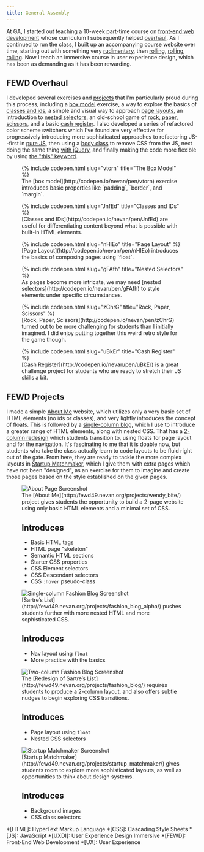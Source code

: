 ```yaml
---
title: General Assembly
---
```


At GA, I started out teaching a 10-week part-time course on [front-end web development](https://generalassemb.ly/education/front-end-web-development) whose curriculum I subsequently helped [overhaul](#fewd-overhaul). As I continued to run the class, I built up an accompanying course website over time, starting out with something very [rudimentary](http://nevanscott.com/fewd13/), then [rolling](http://nevanscott.com/fewd19/), [rolling](http://nevanscott.com/fewd29/), [rolling](http://fewd49.nevan.org). Now I teach an immersive course in user experience design, which has been as demanding as it has been rewarding.


FEWD Overhaul
-------------

I developed several exercises and [projects](#fewd-projects) that I'm particularly proud during this process, including a [box model](http://codepen.io/nevan/pen/vtorn) exercise, a way to explore the basics of [classes and ids](http://codepen.io/nevan/pen/JnfEd), a simple and visual way to approach [page layouts](http://codepen.io/nevan/pen/nHIEo), an introduction to [nested selectors](http://codepen.io/nevan/pen/gFAfh), an old-school game of [rock, paper, scissors](http://codepen.io/nevan/pen/zChrG), and a basic [cash register](http://codepen.io/nevan/pen/uBkEr). I also developed a series of refactored color scheme switchers which I've found are very effective for progressively introducing more sophisticated approaches to refactoring JS--first in [pure JS](http://codepen.io/nevan/pen/kBItz), then using a [body class](http://codepen.io/nevan/pen/pnLje) to remove CSS from the JS, next doing the same thing [with jQuery](http://codepen.io/nevan/pen/dmklG), and finally making the code more flexible by using [the "this" keyword](http://codepen.io/nevan/pen/sHpbj).

<figure class="screenshot">
  <div class="browser">
    {% include codepen.html slug="vtorn" title="The Box Model" %}
  </div>
  <figcaption markdown="1">
  The [box model](http://codepen.io/nevan/pen/vtorn) exercise introduces basic properties like `padding`, `border`, and `margin`.
  </figcaption>
</figure>

<figure class="screenshot">
  <div class="browser">
    {% include codepen.html slug="JnfEd" title="Classes and IDs" %}
  </div>
  <figcaption markdown="1">
  [Classes and IDs](http://codepen.io/nevan/pen/JnfEd) are useful for differentiating content beyond what is possible with built-in HTML elements.
  </figcaption>
</figure>

<figure class="screenshot">
  <div class="browser">
    {% include codepen.html slug="nHIEo" title="Page Layout" %}
  </div>
  <figcaption markdown="1">
  [Page Layout](http://codepen.io/nevan/pen/nHIEo) introduces the basics of composing pages using `float`.
  </figcaption>
</figure>

<figure class="screenshot">
  <div class="browser">
    {% include codepen.html slug="gFAfh" title="Nested Selectors" %}
  </div>
  <figcaption markdown="1">
  As pages become more intricate, we may need [nested selectors](http://codepen.io/nevan/pen/gFAfh) to style elements under specific circumstances.
  </figcaption>
</figure>

<figure class="screenshot">
  <div class="browser">
    {% include codepen.html slug="zChrG" title="Rock, Paper, Scissors" %}
  </div>
  <figcaption markdown="1">
  [Rock, Paper, Scissors](http://codepen.io/nevan/pen/zChrG) turned out to be more challenging for students than I initially imagined. I did enjoy putting together this weird retro style for the game though.
  </figcaption>
</figure>

<figure class="screenshot">
  <div class="browser">
    {% include codepen.html slug="uBkEr" title="Cash Register" %}
  </div>
  <figcaption markdown="1">
  [Cash Register](http://codepen.io/nevan/pen/uBkEr) is a great challenge project for students who are ready to stretch their JS skills a bit.
  </figcaption>
</figure>



FEWD Projects
-------------

I made a simple [About Me](http://fewd49.nevan.org/projects/wendy_bite/) website, which utilizes only a very basic set of HTML elements (no ids or classes), and very lightly introduces the concept of floats. This is followed by a [single-column blog](http://fewd49.nevan.org/projects/fashion_blog_alpha/), which I use to introduce a greater range of HTML elements, along with nested CSS. That has a [2-column redesign](http://fewd49.nevan.org/projects/fashion_blog/) which students transition to, using floats for page layout and for the navigation. It's fascinating to me that it is doable now, but students who take the class actually learn to code layouts to be fluid right out of the gate. From here, they are ready to tackle the more complex layouts in [Startup Matchmaker](http://fewd49.nevan.org/projects/startup_matchmaker/), which I give them with extra pages which have not been "designed", as an exercise for them to imagine and create those pages based on the style established on the given pages.

<figure class="screenshot">
  <div class="browser">
    <img src="/img/about.png"
      srcset="/img/about.png 1024w, /img/about_m.png 640w"
      alt="About Page Screenshot">
  </div>
  <figcaption markdown="1">
  The [About Me](http://fewd49.nevan.org/projects/wendy_bite/) project gives students the opportunity to build a 2-page website using only basic HTML elements and a minimal set of CSS.

  <h2>Introduces</h2>

  * Basic HTML tags
  * HTML page "skeleton"
  * Semantic HTML sections
  * Starter CSS properties
  * CSS Element selectors
  * CSS Descendant selectors
  * CSS `:hover` pseudo-class
  </figcaption>
</figure>

<figure class="screenshot">
  <div class="browser">
    <img src="/img/fashion1.png"
      srcset="/img/fashion1.png 1024w, /img/fashion1_m.png 640w"
      alt="Single-column Fashion Blog Screenshot">
  </div>
  <figcaption markdown="1">
  [Sartre’s List](http://fewd49.nevan.org/projects/fashion_blog_alpha/) pushes students further with more nested HTML and more sophisticated CSS.

  <h2>Introduces</h2>

  * Nav layout using `float`
  * More practice with the basics
  </figcaption>
</figure>

<figure class="screenshot">
  <div class="browser">
    <img src="/img/fashion2.png"
      srcset="/img/fashion2.png 1024w, /img/fashion2_m.png 640w"
      alt="Two-column Fashion Blog Screenshot">
  </div>
  <figcaption markdown="1">
  The [Redesign of Sartre’s List](http://fewd49.nevan.org/projects/fashion_blog/) requires students to produce a 2-column layout, and also offers subtle nudges to begin exploring CSS transitions.

  <h2>Introduces</h2>

  * Page layout using `float`
  * Nested CSS selectors
  </figcaption>
</figure>

<figure class="screenshot">
  <div class="browser">
    <img src="/img/startup.png"
      srcset="/img/startup.png 1024w, /img/startup_m.png 640w"
      alt="Startup Matchmaker Screenshot">
  </div>
  <figcaption markdown="1">
  [Startup Matchmaker](http://fewd49.nevan.org/projects/startup_matchmaker/) gives students room to explore more sophisticated layouts, as well as opportunities to think about design systems.

  <h2>Introduces</h2>

  * Background images
  * CSS class selectors
  </figcaption>
</figure>



*[HTML]: HyperText Markup Language
*[CSS]: Cascading Style Sheets
*[JS]: JavaScript
*[UXDI]: User Experience Design Immersive
*[FEWD]: Front-End Web Development
*[UX]: User Experience
